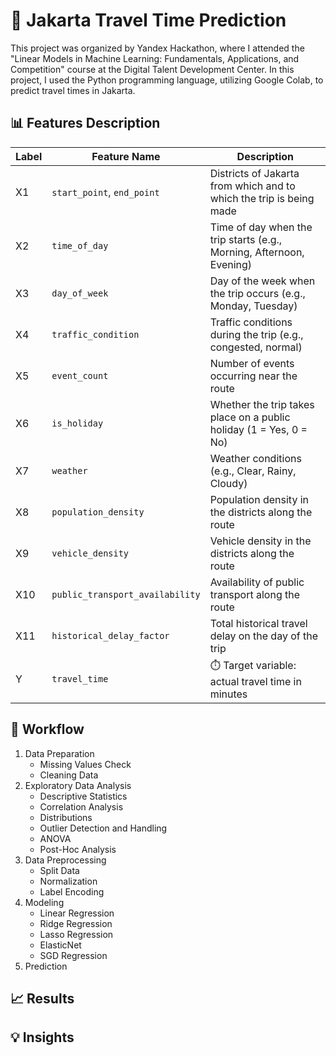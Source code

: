 # 🚗 Jakarta Travel Time Prediction #
This project was organized by Yandex Hackathon, where I attended the "Linear Models in Machine Learning: Fundamentals, Applications, and Competition" course at the Digital Talent Development Center. In this project, I used the Python programming language, utilizing Google Colab, to predict travel times in Jakarta.

## 📊 Features Description ##
| Label | Feature Name                   | Description                                                                 |
|-------|--------------------------------|-----------------------------------------------------------------------------|
| X1    | `start_point`, `end_point`     | Districts of Jakarta from which and to which the trip is being made         |
| X2    | `time_of_day`                  | Time of day when the trip starts (e.g., Morning, Afternoon, Evening)        |
| X3    | `day_of_week`                  | Day of the week when the trip occurs (e.g., Monday, Tuesday)                |
| X4    | `traffic_condition`            | Traffic conditions during the trip (e.g., congested, normal)                |
| X5    | `event_count`                  | Number of events occurring near the route                                   |
| X6    | `is_holiday`                   | Whether the trip takes place on a public holiday (1 = Yes, 0 = No)          |
| X7    | `weather`                      | Weather conditions (e.g., Clear, Rainy, Cloudy)                              |
| X8    | `population_density`           | Population density in the districts along the route                         |
| X9    | `vehicle_density`              | Vehicle density in the districts along the route                            |
| X10   | `public_transport_availability`| Availability of public transport along the route                            |
| X11   | `historical_delay_factor`      | Total historical travel delay on the day of the trip                        |
| Y     | `travel_time`                  | ⏱️ Target variable: actual travel time in minutes                           |

## 🔧 Workflow ##
1. Data Preparation
   - Missing Values Check
   - Cleaning Data
2. Exploratory Data Analysis
   - Descriptive Statistics
   - Correlation Analysis
   - Distributions
   - Outlier Detection and Handling
   - ANOVA
   - Post-Hoc Analysis
3. Data Preprocessing
   - Split Data
   - Normalization
   - Label Encoding
4. Modeling
   - Linear Regression
   - Ridge Regression
   - Lasso Regression
   - ElasticNet
   - SGD Regression
5. Prediction

## 📈 Results ##

## 💡 Insights ##
